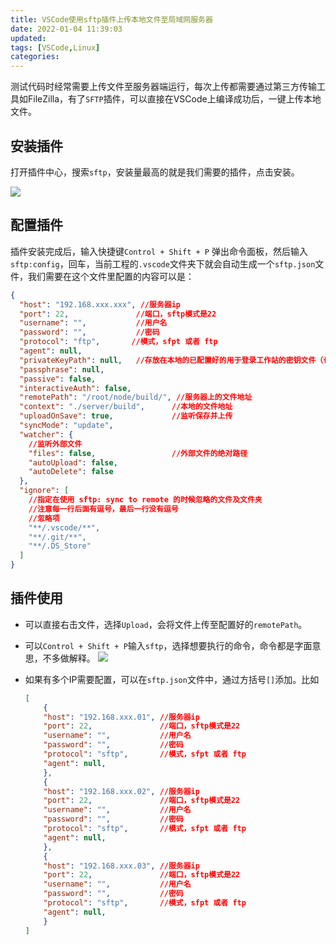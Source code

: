 ```yaml
---
title: VSCode使用sftp插件上传本地文件至局域网服务器
date: 2022-01-04 11:39:03
updated:
tags: [VSCode,Linux]
categories:
---
```


测试代码时经常需要上传文件至服务器端运行，每次上传都需要通过第三方传输工具如FileZilla，有了`SFTP`插件，可以直接在VSCode上编译成功后，一键上传本地文件。

## 安装插件
打开插件中心，搜索`sftp`，安装量最高的就是我们需要的插件，点击安装。

![](https://gitee.com/dominic_z/markdown_picbed/raw/master/img/20220104114810.png)

## 配置插件

插件安装完成后，输入快捷键`Control + Shift + P` 弹出命令面板，然后输入`sftp:config`，回车，当前工程的`.vscode`文件夹下就会自动生成一个`sftp.json`文件，我们需要在这个文件里配置的内容可以是：

```json
{
  "host": "192.168.xxx.xxx", //服务器ip
  "port": 22,               //端口，sftp模式是22
  "username": "",           //用户名
  "password": "",           //密码
  "protocol": "ftp",       //模式，sfpt 或者 ftp
  "agent": null,
  "privateKeyPath": null,   //存放在本地的已配置好的用于登录工作站的密钥文件（也可以是 ppk 文件）
  "passphrase": null,
  "passive": false,
  "interactiveAuth": false,
  "remotePath": "/root/node/build/", //服务器上的文件地址
  "context": "./server/build",      //本地的文件地址
  "uploadOnSave": true,             //监听保存并上传
  "syncMode": "update",
  "watcher": {
    //监听外部文件
    "files": false,                 //外部文件的绝对路径
    "autoUpload": false,
    "autoDelete": false
  },
  "ignore": [
    //指定在使用 sftp: sync to remote 的时候忽略的文件及文件夹
    //注意每一行后面有逗号，最后一行没有逗号
    //忽略项
    "**/.vscode/**",
    "**/.git/**",
    "**/.DS_Store"
  ]
}
```

## 插件使用

- 可以直接右击文件，选择`Upload`，会将文件上传至配置好的`remotePath`。
- 可以`Control + Shift + P`输入`sftp`，选择想要执行的命令，命令都是字面意思，不多做解释。
![](https://gitee.com/dominic_z/markdown_picbed/raw/master/img/20220104115716.png)

- 如果有多个IP需要配置，可以在`sftp.json`文件中，通过方括号`[]`添加。比如
    ```json
    [
        {
        "host": "192.168.xxx.01", //服务器ip
        "port": 22,               //端口，sftp模式是22
        "username": "",           //用户名
        "password": "",           //密码
        "protocol": "sftp",       //模式，sfpt 或者 ftp
        "agent": null,
        },
        {
        "host": "192.168.xxx.02", //服务器ip
        "port": 22,               //端口，sftp模式是22
        "username": "",           //用户名
        "password": "",           //密码
        "protocol": "sftp",       //模式，sfpt 或者 ftp
        "agent": null,
        },
        {
        "host": "192.168.xxx.03", //服务器ip
        "port": 22,               //端口，sftp模式是22
        "username": "",           //用户名
        "password": "",           //密码
        "protocol": "sftp",       //模式，sfpt 或者 ftp
        "agent": null,
        }
    ]
    ```